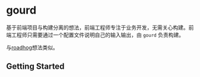 # gourd

基于前端项目与构建分离的想法，前端工程师专注于业务开发，无需关心构建。前端工程师只需要通过一个配置文件说明自己的输入输出，由 `gourd` 负责构建。

与[roadhog]()想法类似。

## Getting Started
